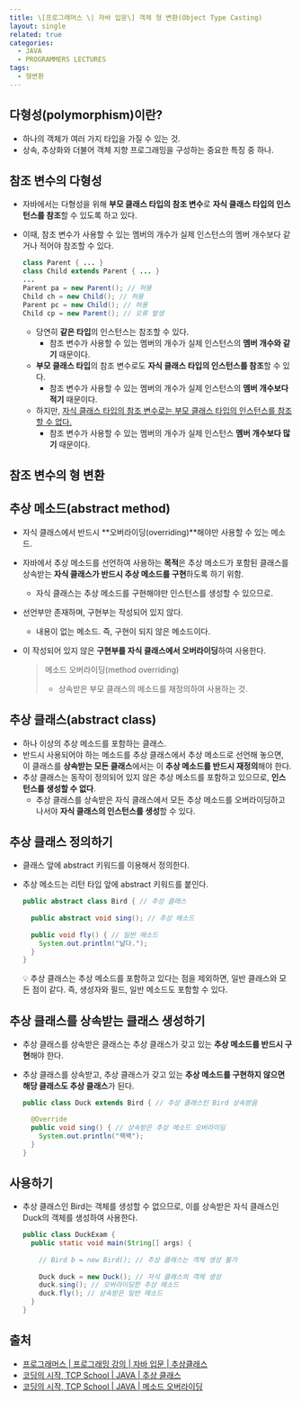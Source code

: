```yaml
---
title: \[프로그래머스 \| 자바 입문\] 객체 형 변환(Object Type Casting)
layout: single
related: true
categories:
  - JAVA
  - PROGRAMMERS LECTURES
tags:
  - 형변환
---
```


## 다형성(polymorphism)이란?
- 하나의 객체가 여러 가지 타입을 가질 수 있는 것.
- 상속, 추상화와 더불어 객체 지향 프로그래밍을 구성하는 중요한 특징 중 하나.

## 참조 변수의 다형성
- 자바에서는 다형성을 위해 **부모 클래스 타입의 참조 변수**로 **자식 클래스 타입의 인스턴스를 참조**할 수 있도록 하고 있다.
- 이때, 참조 변수가 사용할 수 있는 멤버의 개수가 실제 인스턴스의 멤버 개수보다 같거나 적어야 참조할 수 있다. 

  ```java
  class Parent { ... }
  class Child extends Parent { ... }
  ...
  Parent pa = new Parent(); // 허용
  Child ch = new Child(); // 허용
  Parent pc = new Child(); // 허용
  Child cp = new Parent(); // 오류 발생
  ```
  - 당연히 **같은 타입**의 인스턴스는 참조할 수 있다.
    - 참조 변수가 사용할 수 있는 멤버의 개수가 실제 인스턴스의 **멤버 개수와 같기** 때문이다.
  - **부모 클래스 타입**의 참조 변수로도 **자식 클래스 타입의 인스턴스를 참조**할 수 있다.
    - 참조 변수가 사용할 수 있는 멤버의 개수가 실제 인스턴스의 **멤버 개수보다 적기** 때문이다.
  - 하지만, <u>자식 클래스 타입의 참조 변수로는 부모 클래스 타입의 인스턴스를 참조할 수 없다.</u>
    - 참조 변수가 사용할 수 있는 멤버의 개수가 실제 인스턴스 **멤버 개수보다 많기** 때문이다.

## 참조 변수의 형 변환

    
  




## 추상 메소드(abstract method)
- 자식 클래스에서 반드시 **오버라이딩(overriding)**해야만 사용할 수 있는 메소드.
- 자바에서 추상 메소드를 선언하여 사용하는 **목적**은 추상 메소드가 포함된 클래스를 상속받는 **자식 클래스가 반드시 추상 메소드를 구현**하도록 하기 위함.
  - 자식 클래스는 추상 메소드를 구현해야만 인스턴스를 생성할 수 있으므로.
- 선언부만 존재하며, 구현부는 작성되어 있지 않다.
  - 내용이 없는 메소드. 즉, 구현이 되지 않은 메소드이다.
- 이 작성되어 있지 않은 **구현부를 자식 클래스에서 오버라이딩**하여 사용한다.

  > 메소드 오버라이딩(method overriding)  
  > - 상속받은 부모 클래스의 메소드를 재정의하여 사용하는 것.

## 추상 클래스(abstract class)
- 하나 이상의 추상 메소드를 포함하는 클래스.
- 반드시 사용되어야 하는 메소드를 추상 클래스에서 추상 메소드로 선언해 놓으면, 이 클래스를 **상속받는 모든 클래스**에서는 이 **추상 메소드를 반드시 재정의**해야 한다.
- 추상 클래스는 동작이 정의되어 있지 않은 추상 메소드를 포함하고 있으므로, **인스턴스를 생성할 수 없다**.
  - 추상 클래스를 상속받은 자식 클래스에서 모든 추상 메소드를 오버라이딩하고 나서야 **자식 클래스의 인스턴스를 생성**할 수 있다.

## 추상 클래스 정의하기
- 클래스 앞에 abstract 키워드를 이용해서 정의한다.
- 추상 메소드는 리턴 타입 앞에 abstract 키워드를 붙인다.

  ```java
  public abstract class Bird { // 추상 클래스
    
    public abstract void sing(); // 추상 메소드
    
    public void fly() { // 일반 메소드
      System.out.println("날다.");
    }
  }
  ```
  💡 추상 클래스는 추상 메소드를 포함하고 있다는 점을 제외하면, 일반 클래스와 모든 점이 같다. 즉, 생성자와 필드, 일반 메소드도 포함할 수 있다.
  
## 추상 클래스를 상속받는 클래스 생성하기
- 추상 클래스를 상속받은 클래스는 추상 클래스가 갖고 있는 **추상 메소드를 반드시 구현**해야 한다.
- 추상 클래스를 상속받고, 추상 클래스가 갖고 있는 **추상 메소드를 구현하지 않으면 해당 클래스도 추상 클래스**가 된다.

  ```java
  public class Duck extends Bird { // 추상 클래스인 Bird 상속받음
  
    @Override
    public void sing() { // 상속받은 추상 메소드 오버라이딩
      System.out.println("꽥꽥");
    }
  }
  ```

## 사용하기
- 추상 클래스인 Bird는 객체를 생성할 수 없으므로, 이를 상속받은 자식 클래스인 Duck의 객체를 생성하여 사용한다.

  ```java
  public class DuckExam {
    public static void main(String[] args) {
    
      // Bird b = new Bird(); // 추상 클래스는 객체 생성 불가
    
      Duck duck = new Duck(); // 자식 클래스의 객체 생성
      duck.sing(); // 오버라이딩한 추상 메소드
      duck.fly(); // 상속받은 일반 메소드
    }
  }
  ```
 
## 출처
- [프로그래머스 \| 프로그래밍 강의 \| 자바 입문 \| 추상클래스](https://programmers.co.kr/learn/courses/5/lessons/188)
- [코딩의 시작, TCP School \| JAVA \| 추상 클래스](https://www.tcpschool.com/java/java_polymorphism_abstract)
- [코딩의 시작, TCP School \| JAVA \| 메소드 오버라이딩](https://www.tcpschool.com/java/java_inheritance_overriding)
